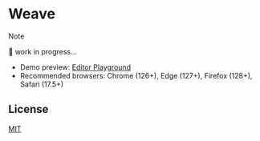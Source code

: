 # Weave

> [!NOTE]
> 🚧 work in progress...
>
> - Demo preview: [Editor Playground](https://xioneko.github.io/weave/)
> - Recommended browsers: Chrome (126+), Edge (127+), Firefox (128+), Safari (17.5+)

## License

[MIT](./LICENSE)
